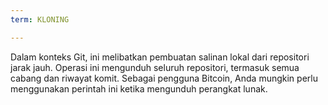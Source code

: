 ```yaml
---
term: KLONING

---
```

Dalam konteks Git, ini melibatkan pembuatan salinan lokal dari repositori jarak jauh. Operasi ini mengunduh seluruh repositori, termasuk semua cabang dan riwayat komit. Sebagai pengguna Bitcoin, Anda mungkin perlu menggunakan perintah ini ketika mengunduh perangkat lunak.